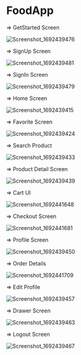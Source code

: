 # FoodApp

=> GetStarted Screen

![Screenshot_1692439476](https://github.com/jigarsolanki0212/FoodApp/assets/79460184/79284028-62cd-4bbd-a8b5-26017bf498a4)


=> SignUp Screen

![Screenshot_1692439481](https://github.com/jigarsolanki0212/FoodApp/assets/79460184/478ba60f-0f06-4b22-9fee-00484d59d9bf)


=> SignIn Screen

![Screenshot_1692439479](https://github.com/jigarsolanki0212/FoodApp/assets/79460184/c391a6db-b632-4dfa-bd26-772d156c86e1)


=> Home Screen

![Screenshot_1692439415](https://github.com/jigarsolanki0212/FoodApp/assets/79460184/ee3db8ab-d63b-4f55-b6ef-79b8ac793a76)


=> Favorite Screen

![Screenshot_1692439424](https://github.com/jigarsolanki0212/FoodApp/assets/79460184/e9842bbc-9893-42a9-947b-b0e2e31ac2e5)


=> Search Product

![Screenshot_1692439433](https://github.com/jigarsolanki0212/FoodApp/assets/79460184/03a5ab46-d8bc-414d-abaa-d92515951073)


=> Product Detail Screen

![Screenshot_1692439439](https://github.com/jigarsolanki0212/FoodApp/assets/79460184/48b9e024-c443-4971-825c-c5cc23d56178)


=> Cart UI

![Screenshot_1692441648](https://github.com/jigarsolanki0212/FoodApp/assets/79460184/7580bc39-02ab-4256-8efa-d3c782ad7dfc)

=> Checkout Screen

![Screenshot_1692441681](https://github.com/jigarsolanki0212/FoodApp/assets/79460184/20e74c3f-0917-4e07-af17-44b721150fa2)


=> Profile Screen

![Screenshot_1692439450](https://github.com/jigarsolanki0212/FoodApp/assets/79460184/226b0974-1fac-4f74-9460-c2d9330e7555)

=> Order Details

![Screenshot_1692441709](https://github.com/jigarsolanki0212/FoodApp/assets/79460184/7b848188-97ae-42aa-ac7f-be58777e9026)

=> Edit Profile

![Screenshot_1692439457](https://github.com/jigarsolanki0212/FoodApp/assets/79460184/fabdc7fb-607a-4eb7-a5dc-a9c53999a8be)


=> Drawer Screen

![Screenshot_1692439463](https://github.com/jigarsolanki0212/FoodApp/assets/79460184/626f3323-7de9-4350-a365-cbb19e018f98)


=> Logout Screen

![Screenshot_1692439467](https://github.com/jigarsolanki0212/FoodApp/assets/79460184/fcf327f1-eb8b-40c1-a5a1-d15e495b27e3)


